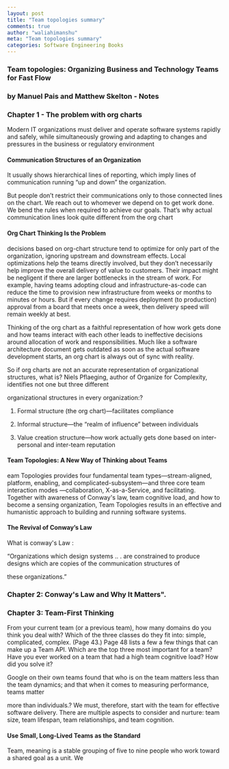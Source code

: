 ```yaml
---
layout: post
title: "Team topologies summary"
comments: true
author: "waliahimanshu"
meta: "Team topologies summary"
categories: Software Engineering Books
---
```



### Team topologies: Organizing Business and Technology Teams for Fast Flow
### by Manuel Pais and Matthew Skelton - Notes

### Chapter 1 - The problem with org charts

Modern IT organizations must deliver and operate
software systems rapidly and safely, while simultaneously growing and adapting to changes and pressures in the business or regulatory environment

#### Communication Structures of an Organization

It usually shows
hierarchical lines of reporting, which imply lines of communication running “up and
down” the organization.

But people don’t restrict their communications only to those connected
lines on the chart. We reach out to whomever we depend on to get work done. We bend
the rules when required to achieve our goals. That’s why actual communication lines look
quite different from the org chart

#### Org Chart Thinking Is the Problem

decisions based on org-chart structure tend to optimize for only part of
the organization, ignoring upstream and downstream effects. Local optimizations help
the teams directly involved, but they don’t necessarily help improve the overall delivery
of value to customers. Their impact might be negligent if there are larger bottlenecks in
the stream of work. For example, having teams adopting cloud and infrastructure-as-code
can reduce the time to provision new infrastructure from weeks or months to minutes or
hours. But if every change requires deployment (to production) approval from a board
that meets once a week, then delivery speed will remain weekly at best.

Thinking of the org chart as a faithful representation of how work gets done and how
teams interact with each other leads to ineffective decisions around allocation of work
and responsibilities. Much like a software architecture document gets outdated as soon as
the actual software development starts, an org chart is always out of sync with reality.


So if org charts are not an accurate representation of organizational structures, what is?
Niels Pflaeging, author of Organize for Complexity, identifies not one but three different

organizational structures in every organization:?

1. Formal structure (the org chart)—facilitates compliance

2. Informal structure—the “realm of influence” between individuals

3. Value creation structure—how work actually gets done based on inter-personal and
inter-team reputation

#### Team Topologies: A New Way of Thinking about Teams
eam Topologies provides four fundamental team types—stream-aligned, platform,
enabling, and complicated-subsystem—and three core team interaction modes
—collaboration, X-as-a-Service, and facilitating. Together with awareness of Conway's law,
team cognitive load, and how to become a sensing organization, Team Topologies results
in an effective and humanistic approach to building and running software systems.

#### The Revival of Conway’s Law
What is conway's Law :

“Organizations which design systems .. . are
constrained to produce designs which are copies of the communication structures of

these organizations.”



### Chapter 2: Conway's Law and Why It Matters".



### Chapter 3: Team-First Thinking 

From your current team (or a previous team), how many domains do you think you deal with? Which of the three classes do they fit into: simple, complicated, complex. (Page 43.)
Page 48 lists a few a few things that can make up a Team API. Which are the top three most important for a team?
Have you ever worked on a team that had a high team cognitive load? How did you solve it?


Google on their own teams found that who is on the team matters less than
the team dynamics; and that when it comes to measuring performance, teams matter

more than individuals.? We must, therefore, start with the team for effective software
delivery. There are multiple aspects to consider and nurture: team size, team lifespan,
team relationships, and team cognition.

#### Use Small, Long-Lived Teams as the Standard
Team, meaning is a stable grouping of
five to nine people who work toward a shared goal as a unit. We